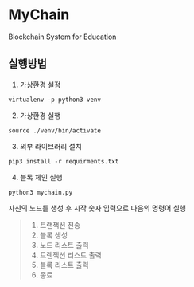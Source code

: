 # MyChain
Blockchain System for Education

## 실행방법

1. 가상환경 설정
<pre><code>virtualenv -p python3 venv</code></pre>

2. 가상환경 실행
<pre><code>source ./venv/bin/activate</code></pre>

3. 외부 라이브러리 설치
<pre><code>pip3 install -r requirments.txt
</code></pre>

4. 블록 체인 실행
<pre><code>python3 mychain.py</code></pre>

자신의 노드를 생성 후 시작 
숫자 입력으로 다음의 명령어 실행

> 1. 트랜잭션 전송
> 2. 블록 생성
> 3. 노드 리스트 출력
> 4. 트랜잭션 리스트 출력
> 5. 블록 리스트 출력
> 0. 종료
